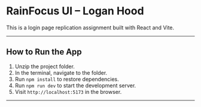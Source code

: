 # RainFocus UI – Logan Hood

This is a login page replication assignment built with React and Vite.

---

## How to Run the App

1. Unzip the project folder.
2. In the terminal, navigate to the folder.
3. Run `npm install` to restore dependencies.
4. Run `npm run dev` to start the development server.
5. Visit `http://localhost:5173` in the browser.

---